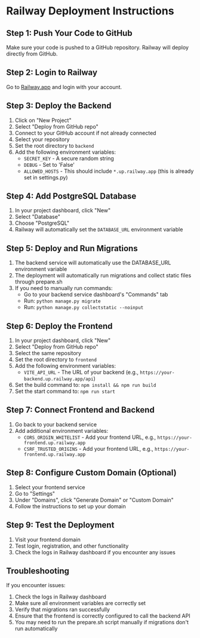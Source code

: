 # Railway Deployment Instructions

## Step 1: Push Your Code to GitHub
Make sure your code is pushed to a GitHub repository. Railway will deploy directly from GitHub.

## Step 2: Login to Railway
Go to [Railway.app](https://railway.app/) and login with your account.

## Step 3: Deploy the Backend
1. Click on "New Project"
2. Select "Deploy from GitHub repo"
3. Connect to your GitHub account if not already connected
4. Select your repository
5. Set the root directory to `backend`
6. Add the following environment variables:
   - `SECRET_KEY` - A secure random string
   - `DEBUG` - Set to 'False'
   - `ALLOWED_HOSTS` - This should include `*.up.railway.app` (this is already set in settings.py)

## Step 4: Add PostgreSQL Database
1. In your project dashboard, click "New"
2. Select "Database"
3. Choose "PostgreSQL"
4. Railway will automatically set the `DATABASE_URL` environment variable

## Step 5: Deploy and Run Migrations
1. The backend service will automatically use the DATABASE_URL environment variable
2. The deployment will automatically run migrations and collect static files through prepare.sh
3. If you need to manually run commands:
   - Go to your backend service dashboard's "Commands" tab
   - Run: `python manage.py migrate`
   - Run: `python manage.py collectstatic --noinput`

## Step 6: Deploy the Frontend
1. In your project dashboard, click "New"
2. Select "Deploy from GitHub repo"
3. Select the same repository
4. Set the root directory to `frontend`
5. Add the following environment variables:
   - `VITE_API_URL` - The URL of your backend (e.g., `https://your-backend.up.railway.app/api`)
6. Set the build command to: `npm install && npm run build`
7. Set the start command to: `npm run start`

## Step 7: Connect Frontend and Backend
1. Go back to your backend service
2. Add additional environment variables:
   - `CORS_ORIGIN_WHITELIST` - Add your frontend URL, e.g., `https://your-frontend.up.railway.app`
   - `CSRF_TRUSTED_ORIGINS` - Add your frontend URL, e.g., `https://your-frontend.up.railway.app`

## Step 8: Configure Custom Domain (Optional)
1. Select your frontend service
2. Go to "Settings"
3. Under "Domains", click "Generate Domain" or "Custom Domain"
4. Follow the instructions to set up your domain

## Step 9: Test the Deployment
1. Visit your frontend domain
2. Test login, registration, and other functionality
3. Check the logs in Railway dashboard if you encounter any issues

## Troubleshooting
If you encounter issues:
1. Check the logs in Railway dashboard
2. Make sure all environment variables are correctly set
3. Verify that migrations ran successfully
4. Ensure that the frontend is correctly configured to call the backend API
5. You may need to run the prepare.sh script manually if migrations don't run automatically 